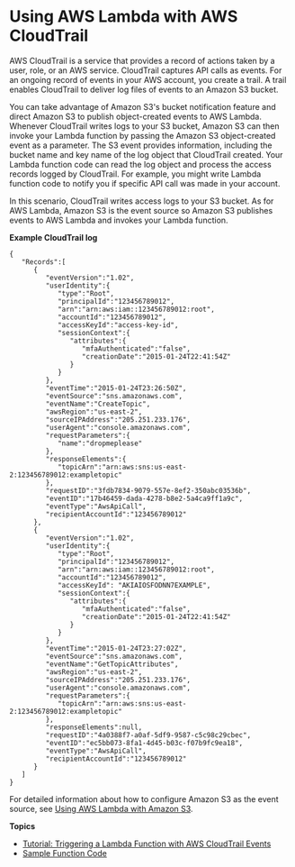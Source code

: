 # Using AWS Lambda with AWS CloudTrail<a name="with-cloudtrail"></a>

AWS CloudTrail is a service that provides a record of actions taken by a user, role, or an AWS service\. CloudTrail captures API calls as events\. For an ongoing record of events in your AWS account, you create a trail\. A trail enables CloudTrail to deliver log files of events to an Amazon S3 bucket\.

You can take advantage of Amazon S3's bucket notification feature and direct Amazon S3 to publish object\-created events to AWS Lambda\. Whenever CloudTrail writes logs to your S3 bucket, Amazon S3 can then invoke your Lambda function by passing the Amazon S3 object\-created event as a parameter\. The S3 event provides information, including the bucket name and key name of the log object that CloudTrail created\. Your Lambda function code can read the log object and process the access records logged by CloudTrail\. For example, you might write Lambda function code to notify you if specific API call was made in your account\. 

In this scenario, CloudTrail writes access logs to your S3 bucket\. As for AWS Lambda, Amazon S3 is the event source so Amazon S3 publishes events to AWS Lambda and invokes your Lambda function\. 

**Example CloudTrail log**  

```
{  
   "Records":[  
      {  
         "eventVersion":"1.02",
         "userIdentity":{  
            "type":"Root",
            "principalId":"123456789012",
            "arn":"arn:aws:iam::123456789012:root",
            "accountId":"123456789012",
            "accessKeyId":"access-key-id",
            "sessionContext":{  
               "attributes":{  
                  "mfaAuthenticated":"false",
                  "creationDate":"2015-01-24T22:41:54Z"
               }
            }
         },
         "eventTime":"2015-01-24T23:26:50Z",
         "eventSource":"sns.amazonaws.com",
         "eventName":"CreateTopic",
         "awsRegion":"us-east-2",
         "sourceIPAddress":"205.251.233.176",
         "userAgent":"console.amazonaws.com",
         "requestParameters":{  
            "name":"dropmeplease"
         },
         "responseElements":{  
            "topicArn":"arn:aws:sns:us-east-2:123456789012:exampletopic"
         },
         "requestID":"3fdb7834-9079-557e-8ef2-350abc03536b",
         "eventID":"17b46459-dada-4278-b8e2-5a4ca9ff1a9c",
         "eventType":"AwsApiCall",
         "recipientAccountId":"123456789012"
      },
      {  
         "eventVersion":"1.02",
         "userIdentity":{  
            "type":"Root",
            "principalId":"123456789012",
            "arn":"arn:aws:iam::123456789012:root",
            "accountId":"123456789012",
            "accessKeyId": "AKIAIOSFODNN7EXAMPLE",
            "sessionContext":{  
               "attributes":{  
                  "mfaAuthenticated":"false",
                  "creationDate":"2015-01-24T22:41:54Z"
               }
            }
         },
         "eventTime":"2015-01-24T23:27:02Z",
         "eventSource":"sns.amazonaws.com",
         "eventName":"GetTopicAttributes",
         "awsRegion":"us-east-2",
         "sourceIPAddress":"205.251.233.176",
         "userAgent":"console.amazonaws.com",
         "requestParameters":{  
            "topicArn":"arn:aws:sns:us-east-2:123456789012:exampletopic"
         },
         "responseElements":null,
         "requestID":"4a0388f7-a0af-5df9-9587-c5c98c29cbec",
         "eventID":"ec5bb073-8fa1-4d45-b03c-f07b9fc9ea18",
         "eventType":"AwsApiCall",
         "recipientAccountId":"123456789012"
      }
   ]
}
```

For detailed information about how to configure Amazon S3 as the event source, see [Using AWS Lambda with Amazon S3](with-s3.md)\.

**Topics**
+ [Tutorial: Triggering a Lambda Function with AWS CloudTrail Events](with-cloudtrail-example.md)
+ [Sample Function Code](with-cloudtrail-create-package.md)